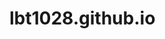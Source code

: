 # lbt1028.github.io

<!DOCTYPE html >
<html >
<head>
<meta http-equiv="Content-Type" content="text/html; charset=utf-8" />
<title>一生所爱，王睿婷！</title>
<link href="images/css.css" rel="stylesheet" type="text/css" />
<style type="text/css">
</style>
</head>
